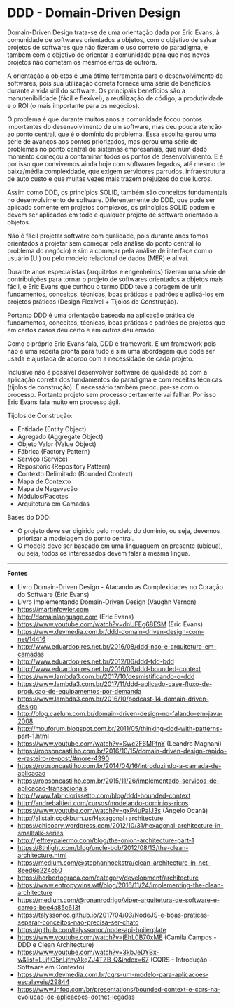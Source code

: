 # DDD - Domain-Driven Design 

Domain-Driven Design trata-se de uma orientação dada por Eric Evans, à comunidade de softwares orientados a objetos, com o objetivo de salvar projetos de softwares que não fizeram o uso correto do paradigma, e também com o objetivo de orientar a comunidade para que nos novos projetos não cometam os mesmos erros de outrora. 

A orientação a objetos é uma ótima ferramenta para o desenvolvimento de softwares, pois sua utilização correta fornece uma série de benefícios durante a vida útil do software. Os principais benefícios são a manutenibilidade (fácil e flexível), a reutilização de código, a produtividade e o ROI (o mais importante para os negócios).

O problema é que durante muitos anos a comunidade focou pontos importantes do desenvolvimento de um software, mas deu pouca atenção ao ponto central, que é o domínio do problema. Essa escolha gerou uma série de avanços aos pontos priorizados, mas gerou uma série de problemas no ponto central de sistemas empresariais, que num dado momento começou a contaminar todos os pontos de desenvolvimento. E é por isso que convivemos ainda hoje com softwares legados, até mesmo de baixa/média complexidade, que exigem servidores parrudos, infraestrutura de auto custo e que muitas vezes mais trazem prejuízos do que lucros. 

Assim como DDD, os princípios SOLID, também são conceitos fundamentais no desenvolvimento de software. Diferentemente do DDD, que pode ser aplicado somente em projetos complexos, os princípios SOLID podem e devem ser aplicados em todo e qualquer projeto de software orientado a objetos.

Não é fácil projetar software com qualidade, pois durante anos fomos orientados a projetar sem começar pela análise do ponto central (o problema do negócio) e sim a começar pela análise de interface com o usuário (UI) ou pelo modelo relacional de dados (MER) e aí vai. 

Durante anos especialistas (arquitetos e engenheiros) fizeram uma série de contribuições para tornar o projeto de softwares orientados a objetos mais fácil, e Eric Evans que cunhou o termo DDD teve a coragem de unir fundamentos, conceitos, técnicas, boas práticas e padrões e aplicá-los em projetos práticos (Design Flexível + Tijolos de Construção). 

Portanto DDD é uma orientação baseada na aplicação prática de fundamentos, conceitos, técnicas, boas práticas e padrões de projetos que em certos casos deu certo e em outros deu errado. 

Como o próprio Eric Evans fala, DDD é framework. É um framework pois não é uma receita pronta para tudo e sim uma abordagem que pode ser usada e ajustada de acordo com a necessidade de cada projeto. 

Inclusive não é possível desenvolver software de qualidade só com a aplicação correta dos fundamentos do paradigma e com receitas técnicas (tijolos de construção). É necessário também preocupar-se com o processo. Portanto projeto sem processo certamente vai falhar. Por isso Eric Evans fala muito em processo ágil.

Tijolos de Construção:
- Entidade (Entity Object)
- Agregado (Aggregate Object)
- Objeto Valor (Value Object)
- Fábrica (Factory Pattern)
- Serviço (Service)
- Repositório (Repository Pattern)
- Contexto Delimitado (Bounded Context)
- Mapa de Contexto
- Mapa de Nagevação 
- Módulos/Pacotes
- Arquitetura em Camadas 

Bases do DDD:
- O projeto deve ser digirido pelo modelo do domínio, ou seja, devemos priorizar a modelagem do ponto central.
- O modelo deve ser baseado em uma linguaguem onipresente (ubíqua), ou seja, todos os interessados devem falar a mesma lingua.

--- 

**Fontes** 

- Livro Domain-Driven Design - Atacando as Complexidades no Coração do Software (Eric Evans)
- Livro Implementando Domain-Driven Design (Vaughn Vernon)
- https://martinfowler.com
- http://domainlanguage.com (Eric Evans)
- https://www.youtube.com/watch?v=dnUFEg68ESM (Eric Evans)
- https://www.devmedia.com.br/ddd-domain-driven-design-com-net/14416
- http://www.eduardopires.net.br/2016/08/ddd-nao-e-arquitetura-em-camadas 
- http://www.eduardopires.net.br/2012/06/ddd-tdd-bdd 
- http://www.eduardopires.net.br/2016/03/ddd-bounded-context 
- https://www.lambda3.com.br/2017/10/desmistificando-o-ddd 
- https://www.lambda3.com.br/2017/11/ddd-aplicado-case-fluxo-de-producao-de-equipamentos-por-demanda
- https://www.lambda3.com.br/2016/10/podcast-14-domain-driven-design 
- http://blog.caelum.com.br/domain-driven-design-no-falando-em-java-2008 
- http://mouforum.blogspot.com.br/2011/05/thinking-ddd-with-patterns-part-1.html
- https://www.youtube.com/watch?v=Swc2F6MPtnY (Leandro Magnani)
- https://robsoncastilho.com.br/2016/10/15/domain-driven-design-rapido-e-rasteiro-re-post/#more-4390
- https://robsoncastilho.com.br/2014/04/16/introduzindo-a-camada-de-aplicacao
- https://robsoncastilho.com.br/2015/11/26/implementado-servicos-de-aplicacao-transacionais
- http://www.fabriciorissetto.com/blog/ddd-bounded-context
- http://andrebaltieri.com/cursos/modelando-dominios-ricos
- https://www.youtube.com/watch?v=gxP4uPaIJ3s (Ângelo Ocanã)
- http://alistair.cockburn.us/Hexagonal+architecture
- https://chicoary.wordpress.com/2012/10/31/hexagonal-architecture-in-smalltalk-series
- http://jeffreypalermo.com/blog/the-onion-architecture-part-1 
- https://8thlight.com/blog/uncle-bob/2012/08/13/the-clean-architecture.html
- https://medium.com/@stephanhoekstra/clean-architecture-in-net-8eed6c224c50
- https://herbertograca.com/category/development/architecture 
- https://www.entropywins.wtf/blog/2016/11/24/implementing-the-clean-architecture
- https://medium.com/@ronanrodrigo/viper-arquitetura-de-software-e-carros-bee4a85c613f
- https://talyssonoc.github.io/2017/04/03/NodeJS-e-boas-praticas-separar-conceitos-nao-precisa-ser-chato 
- https://github.com/talyssonoc/node-api-boilerplate
- https://www.youtube.com/watch?v=jEhL0B70xME (Camila Campos - DDD e Clean Architecture)
- https://www.youtube.com/watch?v=3kbJeDYBx-w&list=LLjfiO5nLjfnyAkqZJ4TZB_Q&index=67 (CQRS - Introdução - Software em Contexto)
- https://www.devmedia.com.br/cqrs-um-modelo-para-aplicacoes-escalaveis/29844
- https://www.infoq.com/br/presentations/bounded-context-e-cqrs-na-evolucao-de-aplicacoes-dotnet-legadas
